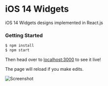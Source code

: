# iOS 14 Widgets

iOS 14 Widgets designs implemented in React.js

### Getting Started

```sh
$ npm install
$ npm start
```

Then head over to [localhost:3000](http://localhost:3000) to see it live!

The page will reload if you make edits.

![Screenshot](https://ios14-widgets.vercel.app/screenshot.png)
